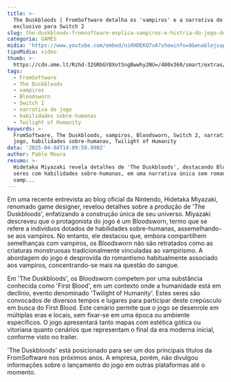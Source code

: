 ```yaml
---
title: >-
  The Duskbloods | FromSoftware detalha os 'vampiros' e a narrativa do novo jogo
  exclusivo para Switch 2
slug: the-duskbloods-fromsoftware-explica-vampiros-e-histria-do-jogo-de-switch-2
categoria: GAMES
midia: 'https://www.youtube.com/embed/niKHDEKQ7xA?showinfo=0&enablejsapi=1'
tipoMidia: video
thumb: >-
  https://cdn.ome.lt/Rzhd-32GRbGY8XotSngBwwhy2NU=/480x360/smart/extras/conteudos/Captura_de_tela_2025-04-04_103958.png
tags:
  - FromSoftware
  - The Duskbloods
  - vampiros
  - Bloodsworn
  - Switch 2
  - narrativa de jogo
  - habilidades sobre-humanas
  - Twilight of Humanity
keywords: >-
  FromSoftware, The Duskbloods, vampiros, Bloodsworn, Switch 2, narrativa de
  jogo, habilidades sobre-humanas, Twilight of Humanity
data: '2025-04-04T14:09:58.990Z'
author: Pablo Moura
resumo: >-
  Hidetaka Miyazaki revela detalhes de 'The Duskbloods', destacando Bloodsworn,
  seres com habilidades sobre-humanas, em uma narrativa única sem romantismo
  vamp...
---
```


Em uma recente entrevista ao blog oficial da Nintendo, Hidetaka Miyazaki, renomado game designer, revelou detalhes sobre a produção de 'The Duskbloods', enfatizando a construção única de seu universo. Miyazaki descreveu que o protagonista do jogo é um Bloodsworn, termo que se refere a indivíduos dotados de habilidades sobre-humanas, assemelhando-se aos vampiros. No entanto, ele destacou que, embora compartilhem semelhanças com vampiros, os Bloodsworn não são retratados como as criaturas monstruosas tradicionalmente vinculadas ao vampirismo. A abordagem do jogo é desprovida do romantismo habitualmente associado aos vampiros, concentrando-se mais na questão do sangue.

Em 'The Duskbloods', os Bloodsworn competem por uma substância conhecida como 'First Blood', em um contexto onde a humanidade está em declínio, evento denominado 'Twilight of Humanity'. Estes seres são convocados de diversos tempos e lugares para participar deste crepúsculo em busca do First Blood. Este cenário permite que o jogo se desenrole em múltiplas eras e locais, sem fixar-se em uma época ou ambiente específicos. O jogo apresentará tanto mapas com estética gótica ou vitoriana quanto cenários que representam o final da era moderna inicial, conforme visto no trailer.

'The Duskbloods' está posicionado para ser um dos principais títulos da FromSoftware nos próximos anos. A empresa, porém, não divulgou informações sobre o lançamento do jogo em outras plataformas até o momento.
